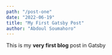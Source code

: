 ```yaml
---
path: "/post-one"
date: "2022-06-19"
title: "My First Gatsby Post"
author: "Abdoul Soumahoro"
---
```


This is my **very first blog** post in Gatsby